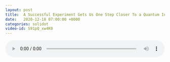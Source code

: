 ```yaml
---
layout: post
title:  A Successful Experiment Gets Us One Step Closer To a Quantum Internet
date:   2020-12-18 07:00:00 +0000
categories: solidot
video-id: S91pQ_xw4K0
---
```


<audio src="/assets/cccff304b7ff843e71cc7ed74c1e9c59.mp3" style="width: 100%;" controls></audio>

